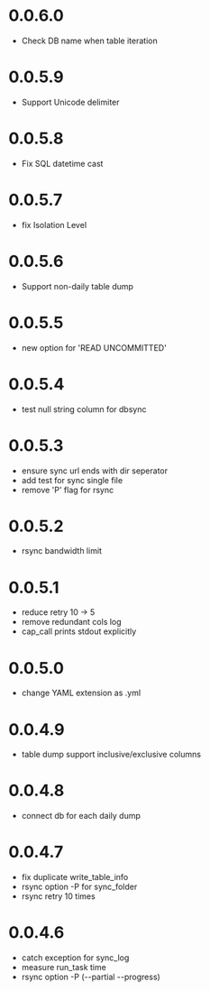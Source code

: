 0.0.6.0
=======
- Check DB name when table iteration

0.0.5.9
=======
- Support Unicode delimiter

0.0.5.8
=======
- Fix SQL datetime cast

0.0.5.7
=======
- fix Isolation Level

0.0.5.6
=======
- Support non-daily table dump

0.0.5.5
=======
- new option for 'READ UNCOMMITTED'

0.0.5.4
=======
- test null string column for dbsync

0.0.5.3
=======
- ensure sync url ends with dir seperator
- add test for sync single file
- remove 'P' flag for rsync

0.0.5.2
=======
- rsync bandwidth limit

0.0.5.1
=======
- reduce retry 10 -> 5
- remove redundant cols log
- cap_call prints stdout explicitly

0.0.5.0
=======
- change YAML extension as .yml

0.0.4.9
=======
- table dump support inclusive/exclusive columns

0.0.4.8
=======
- connect db for each daily dump

0.0.4.7
=======
- fix duplicate write_table_info
- rsync option -P for sync_folder
- rsync retry 10 times

0.0.4.6
=======
- catch exception for sync_log
- measure run_task time
- rsync option -P (--partial --progress)
